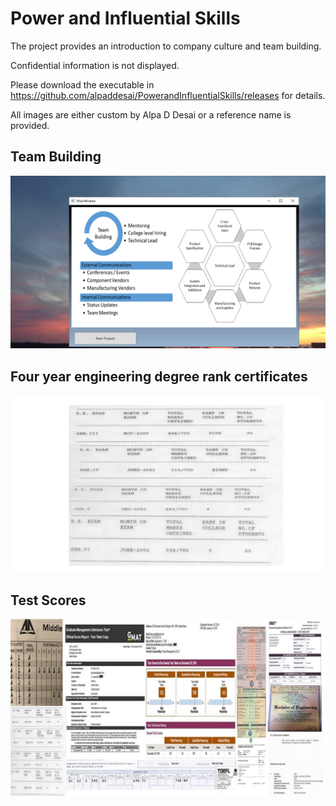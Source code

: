 # Power and Influential Skills

The project provides an introduction to company culture and team building. 

Confidential information is not displayed.

Please download the executable in https://github.com/alpaddesai/PowerandInfluentialSkills/releases for details. 

All images are either custom by Alpa D Desai or a reference name is provided.

## Team Building
![image](TeamBuilding.png)

## Four year engineering degree rank certificates
![image](RankCertificates.jpg)

## Test Scores
![image](Grades.jpg)



